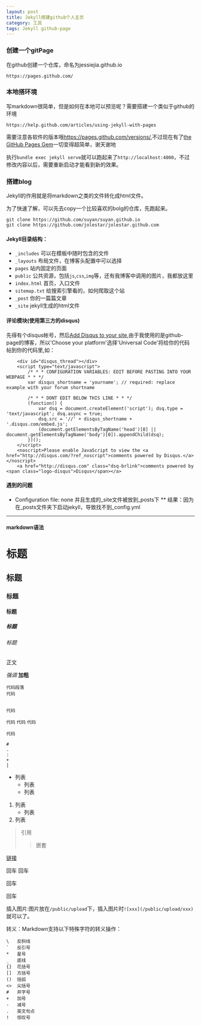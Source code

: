 ```yaml
---
layout: post
title: Jekyll搭建github个人主页
category: 工具 
tags: Jekyll github-page
---
```


### 创建一个gitPage 
在github创建一个仓库，命名为jessiejia.github.io 

```https://pages.github.com/```

### 本地搭环境
写markdown很简单，但是如何在本地可以预览呢？需要搭建一个类似于github的环境

```https://help.github.com/articles/using-jekyll-with-pages```

需要注意各软件的版本哦<https://pages.github.com/versions/>,不过现在有了[the GitHub Pages Gem](https://github.com/github/pages-gem)一切变得超简单，谢天谢地

执行`bundle exec jekyll serve`就可以跑起来了`http://localhost:4000`，不过修改内容以后，需要重新启动才能看到新的效果。

### 搭建blog

Jekyll的作用就是将markdown之类的文件转化成html文件。

为了快速了解，可以先去copy一个比较喜欢的bolg的仓库，先跑起来。
    
    git clone https://github.com/suyan/suyan.github.io
    git clone https://github.com/jolestar/jolestar.github.com

#### Jekyll目录结构：
- `_includes` 可以在模板中随时包含的文件
- `_layouts` 布局文件，在博客头配置中可以选择
- `pages` 站内固定的页面
- `public` 公共资源，包括`js`,`css`,`img`等，还有我博客中调用的图片，我都放这里
- `index.html` 首页，入口文件
- `sitemap.txt` 给搜索引擎看的，如何爬取这个站
- `_post` 你的一篇篇文章
- `_site` jekyll生成的html文件

#### 评论模块(使用第三方的disqus)
先得有个disqus帐号，然后[Add Disqus to your site](http://disqus.com/admin/create/),由于我使用的是github-page的博客，所以'Choose your platform'选择'Universal Code'将给你的代码帖到你的代码里,如：

```
    <div id="disqus_thread"></div>
    <script type="text/javascript">
        /* * * CONFIGURATION VARIABLES: EDIT BEFORE PASTING INTO YOUR WEBPAGE * * */
        var disqus_shortname = 'yourname'; // required: replace example with your forum shortname

        /* * * DONT EDIT BELOW THIS LINE * * */
        (function() {
            var dsq = document.createElement('script'); dsq.type = 'text/javascript'; dsq.async = true;
            dsq.src = '//' + disqus_shortname + '.disqus.com/embed.js';
            (document.getElementsByTagName('head')[0] || document.getElementsByTagName('body')[0]).appendChild(dsq);
        })();
    </script>
    <noscript>Please enable JavaScript to view the <a href="http://disqus.com/?ref_noscript">comments powered by Disqus.</a></noscript>
    <a href="http://disqus.com" class="dsq-brlink">comments powered by <span class="logo-disqus">Disqus</span></a>
```

#### 遇到的问题
* Configuration file: none 并且生成的_site文件被放到_posts下
** 结果：因为在_posts文件夹下启动jekyll，导致找不到_config.yml


-----------------------
#### markdown语法

# 标题
## 标题
### 标题
#### 标题
##### 标题
###### 标题
正文


*强调*
**加粗**
    
    代码段落
    代码


    代码


`代码`
``代码``
```代码```

`
代码
`
```
#
.
:
+
|
```

* 列表
    * 列表
    * 列表

1. 列表
    - 列表
1. 列表    



> 引用
>> 嵌套


[链接](http://zh.wikipedia.com/wiki/Markdown)


回车
回车

回车


回车

插入图片:图片放在`/public/upload`下，插入图片时`![xxx](/public/upload/xxx)`就可以了。

转义：Markdown支持以下特殊字符的转义操作：
```
\   反斜线
`   反引号
*   星号
_   底线
{}  花括号
[]  方括号
()  括弧
<>  尖括号
#   井字号
+   加号
-   减号
.   英文句点
!   惊叹号
```

